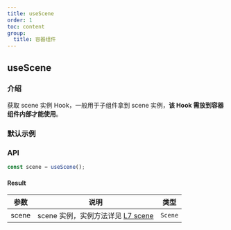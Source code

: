 ```yaml
---
title: useScene
order: 1
toc: content
group:
  title: 容器组件
---
```


## useScene

### 介绍

获取 scene 实例 Hook，一般用于子组件拿到 scene 实例，**该 Hook 需放到容器组件内部才能使用**。

### 默认示例

<code src="./demos/default.tsx" compact defaultShowCode></code>

### API

```ts
const scene = useScene();
```

#### Result

| 参数  | 说明                                                                        | 类型    |
| ----- | --------------------------------------------------------------------------- | ------- |
| scene | scene 实例，实例方法详见 [L7 scene](https://l7.antv.antgroup.com/api/scene) | `Scene` |

